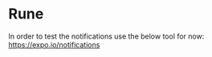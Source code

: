 # Rune

In order to test the notifications use the below tool for now:
https://expo.io/notifications
